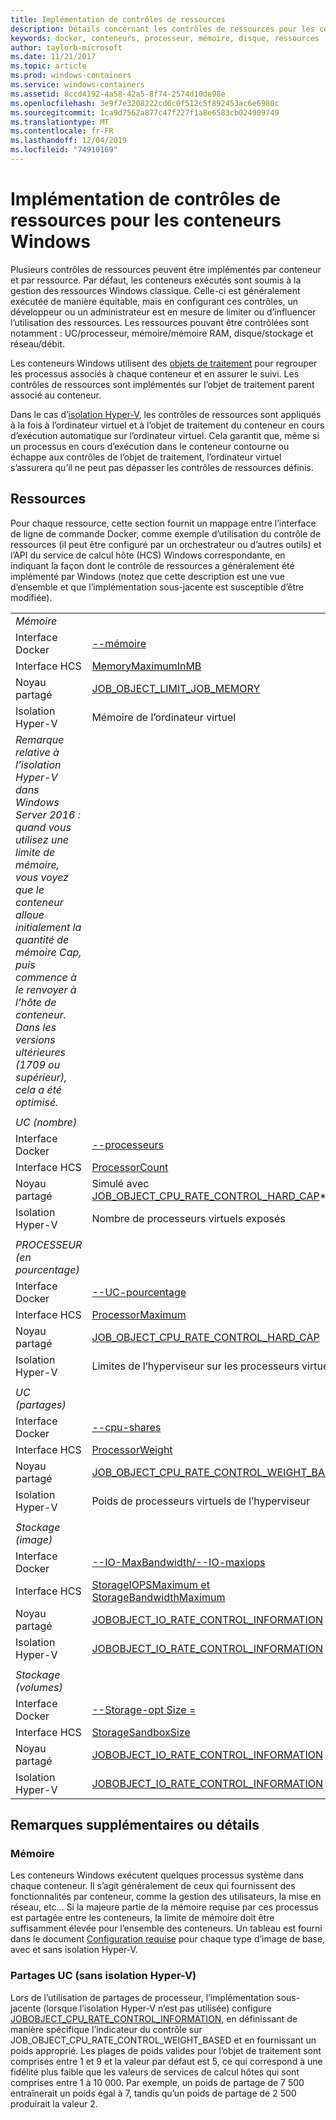 ```yaml
---
title: Implémentation de contrôles de ressources
description: Détails concernant les contrôles de ressources pour les conteneurs Windows
keywords: docker, conteneurs, processeur, mémoire, disque, ressources
author: taylorb-microsoft
ms.date: 11/21/2017
ms.topic: article
ms.prod: windows-containers
ms.service: windows-containers
ms.assetid: 8ccd4192-4a58-42a5-8f74-2574d10de98e
ms.openlocfilehash: 3e9f7e3208222cd6c0f512c5f892453ac6e6980c
ms.sourcegitcommit: 1ca9d7562a877c47f227f1a8e6583cb024909749
ms.translationtype: MT
ms.contentlocale: fr-FR
ms.lasthandoff: 12/04/2019
ms.locfileid: "74910169"
---
```

# <a name="implementing-resource-controls-for-windows-containers"></a>Implémentation de contrôles de ressources pour les conteneurs Windows
Plusieurs contrôles de ressources peuvent être implémentés par conteneur et par ressource.  Par défaut, les conteneurs exécutés sont soumis à la gestion des ressources Windows classique. Celle-ci est généralement exécutée de manière équitable, mais en configurant ces contrôles, un développeur ou un administrateur est en mesure de limiter ou d’influencer l’utilisation des ressources.  Les ressources pouvant être contrôlées sont notamment : UC/processeur, mémoire/mémoire RAM, disque/stockage et réseau/débit.

Les conteneurs Windows utilisent des [objets de traitement](https://docs.microsoft.com/windows/desktop/ProcThread/job-objects) pour regrouper les processus associés à chaque conteneur et en assurer le suivi.  Les contrôles de ressources sont implémentés sur l’objet de traitement parent associé au conteneur. 

Dans le cas d’[isolation Hyper-V](./hyperv-container.md), les contrôles de ressources sont appliqués à la fois à l’ordinateur virtuel et à l’objet de traitement du conteneur en cours d’exécution automatique sur l’ordinateur virtuel. Cela garantit que, même si un processus en cours d’exécution dans le conteneur contourne ou échappe aux contrôles de l’objet de traitement, l’ordinateur virtuel s’assurera qu’il ne peut pas dépasser les contrôles de ressources définis.

## <a name="resources"></a>Ressources
Pour chaque ressource, cette section fournit un mappage entre l’interface de ligne de commande Docker, comme exemple d’utilisation du contrôle de ressources (il peut être configuré par un orchestrateur ou d’autres outils) et l’API du service de calcul hôte (HCS) Windows correspondante, en indiquant la façon dont le contrôle de ressources a généralement été implémenté par Windows (notez que cette description est une vue d’ensemble et que l’implémentation sous-jacente est susceptible d’être modifiée).

|  | |
| ----- | ------|
| *Mémoire* ||
| Interface Docker | [--mémoire](https://docs.docker.com/engine/admin/resource_constraints/#memory) |
| Interface HCS | [MemoryMaximumInMB](https://github.com/Microsoft/hcsshim/blob/b144c605002d4086146ca1c15c79e56bfaadc2a7/interface.go#L67) |
| Noyau partagé | [JOB_OBJECT_LIMIT_JOB_MEMORY](https://docs.microsoft.com/windows/desktop/api/winnt/ns-winnt-_jobobject_basic_limit_information) |
| Isolation Hyper-V | Mémoire de l’ordinateur virtuel |
| _Remarque relative à l’isolation Hyper-V dans Windows Server 2016 : quand vous utilisez une limite de mémoire, vous voyez que le conteneur alloue initialement la quantité de mémoire Cap, puis commence à le renvoyer à l’hôte de conteneur.  Dans les versions ultérieures (1709 ou supérieur), cela a été optimisé._ |
| ||
| *UC (nombre)* ||
| Interface Docker | [--processeurs](https://docs.docker.com/engine/admin/resource_constraints/#cpu) |
| Interface HCS | [ProcessorCount](https://github.com/Microsoft/hcsshim/blob/b144c605002d4086146ca1c15c79e56bfaadc2a7/interface.go#L67) |
| Noyau partagé | Simulé avec [JOB_OBJECT_CPU_RATE_CONTROL_HARD_CAP](https://docs.microsoft.com/windows/desktop/api/winnt/ns-winnt-_jobobject_cpu_rate_control_information)* |
| Isolation Hyper-V | Nombre de processeurs virtuels exposés |
| ||
| *PROCESSEUR (en pourcentage)* ||
| Interface Docker | [--UC-pourcentage](https://docs.docker.com/engine/admin/resource_constraints/#cpu) |
| Interface HCS | [ProcessorMaximum](https://github.com/Microsoft/hcsshim/blob/b144c605002d4086146ca1c15c79e56bfaadc2a7/interface.go#L67) |
| Noyau partagé | [JOB_OBJECT_CPU_RATE_CONTROL_HARD_CAP](https://docs.microsoft.com/windows/desktop/api/winnt/ns-winnt-_jobobject_cpu_rate_control_information) |
| Isolation Hyper-V | Limites de l’hyperviseur sur les processeurs virtuels |
| ||
| *UC (partages)* ||
| Interface Docker | [--cpu-shares](https://docs.docker.com/engine/admin/resource_constraints/#cpu) |
| Interface HCS | [ProcessorWeight](https://github.com/Microsoft/hcsshim/blob/b144c605002d4086146ca1c15c79e56bfaadc2a7/interface.go#L67) |
| Noyau partagé | [JOB_OBJECT_CPU_RATE_CONTROL_WEIGHT_BASED](https://docs.microsoft.com/windows/desktop/api/winnt/ns-winnt-_jobobject_cpu_rate_control_information) |
| Isolation Hyper-V | Poids de processeurs virtuels de l’hyperviseur |
| ||
| *Stockage (image)* ||
| Interface Docker | [--IO-MaxBandwidth/--IO-maxiops](https://docs.docker.com/edge/engine/reference/commandline/run/#usage) |
| Interface HCS | [StorageIOPSMaximum et StorageBandwidthMaximum](https://github.com/Microsoft/hcsshim/blob/b144c605002d4086146ca1c15c79e56bfaadc2a7/interface.go#L67) |
| Noyau partagé | [JOBOBJECT_IO_RATE_CONTROL_INFORMATION](https://docs.microsoft.com/windows/desktop/api/jobapi2/ns-jobapi2-jobobject_io_rate_control_information) |
| Isolation Hyper-V | [JOBOBJECT_IO_RATE_CONTROL_INFORMATION](https://docs.microsoft.com/windows/desktop/api/jobapi2/ns-jobapi2-jobobject_io_rate_control_information) |
| ||
| *Stockage (volumes)* ||
| Interface Docker | [--Storage-opt Size =](https://docs.docker.com/edge/engine/reference/commandline/run/#set-storage-driver-options-per-container) |
| Interface HCS | [StorageSandboxSize](https://github.com/Microsoft/hcsshim/blob/b144c605002d4086146ca1c15c79e56bfaadc2a7/interface.go#L67) |
| Noyau partagé | [JOBOBJECT_IO_RATE_CONTROL_INFORMATION](https://docs.microsoft.com/windows/desktop/api/jobapi2/ns-jobapi2-jobobject_io_rate_control_information) |
| Isolation Hyper-V | [JOBOBJECT_IO_RATE_CONTROL_INFORMATION](https://docs.microsoft.com/windows/desktop/api/jobapi2/ns-jobapi2-jobobject_io_rate_control_information) |

## <a name="additional-notes-or-details"></a>Remarques supplémentaires ou détails

### <a name="memory"></a>Mémoire

Les conteneurs Windows exécutent quelques processus système dans chaque conteneur. Il s’agit généralement de ceux qui fournissent des fonctionnalités par conteneur, comme la gestion des utilisateurs, la mise en réseau, etc… Si la majeure partie de la mémoire requise par ces processus est partagée entre les conteneurs, la limite de mémoire doit être suffisamment élevée pour l’ensemble des conteneurs.  Un tableau est fourni dans le document [Configuration requise](https://docs.microsoft.com/virtualization/windowscontainers/deploy-containers/system-requirements#memory-requirments) pour chaque type d’image de base, avec et sans isolation Hyper-V.

### <a name="cpu-shares-without-hyper-v-isolation"></a>Partages UC (sans isolation Hyper-V)

Lors de l’utilisation de partages de processeur, l’implémentation sous-jacente (lorsque l’isolation Hyper-V n’est pas utilisée) configure [JOBOBJECT_CPU_RATE_CONTROL_INFORMATION](https://docs.microsoft.com/windows/desktop/api/winnt/ns-winnt-_jobobject_cpu_rate_control_information), en définissant de manière spécifique l’indicateur du contrôle sur JOB_OBJECT_CPU_RATE_CONTROL_WEIGHT_BASED et en fournissant un poids approprié.  Les plages de poids valides pour l’objet de traitement sont comprises entre 1 et 9 et la valeur par défaut est 5, ce qui correspond à une fidélité plus faible que les valeurs de services de calcul hôtes qui sont comprises entre 1 à 10 000.  Par exemple, un poids de partage de 7 500 entraînerait un poids égal à 7, tandis qu’un poids de partage de 2 500 produirait la valeur 2.
